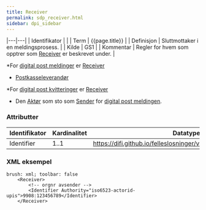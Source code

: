 ```yaml
--- 
title: Receiver  
permalink: sdp_receiver.html
sidebar: dpi_sidebar
---
```


|---|---|
| Identifikator |  |
| Term          | {{page.title}} |
| Definisjon    | Sluttmottaker i en meldingsprosess. |
| Kilde         | GS1 |
| Kommentar     | Regler for hvem som opptrer som [Receiver](https://difi.github.io/felleslosninger/sdp_receiver.html) er beskrevet under. |


\*For [digital post meldinger](../../meldinger/DigitalPostMelding.md) er
[Receiver](https://difi.github.io/felleslosninger/sdp_receiver.html)

  - [Postkasseleverandør](https://difi.github.io/felleslosninger/sdp_aktorer.html)

\*For [digital post kvitteringer](../../meldinger/KvitteringsMelding.md) er
[Receiver](https://difi.github.io/felleslosninger/sdp_receiver.html)

  - Den [Aktør](https://difi.github.io/felleslosninger/sdp_aktorer.html) som sto som [Sender](https://difi.github.io/felleslosninger/sdp_sender.html) for [digital
    post meldingen](../../meldinger/DigitalPostMelding.md).

### Attributter

| Identifikator | Kardinalitet | Datatype                                                     | Kommentar |
| ------------- | ------------ | ------------------------------------------------------------ | --------- |
| Identifier    | 1..1         | https://difi.github.io/felleslosninger/virksomhetsidentifikator.html |           |

### XML eksempel

``` 
brush: xml; toolbar: false
    <Receiver>
        <!-- orgnr avsender -->
        <Identifier Authority="iso6523-actorid-upis">9908:123456789</Identifier>
    </Receiver>
```
